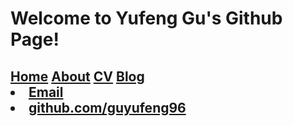 # Welcome to Yufeng Gu's Github Page!
<h2>
<div style="flot:left;"><a href="/">Home</a>
		        	<a href="/about">About</a>
	        		<a href="/cv">CV</a>
	        		<a href="/blog">Blog</a>
<footer>	
<li> <a href="mailto:guyf96@qq.com">Email</a></li>
            <li><a href="https://github.com/guyufeng96">github.com/guyufeng96</a></li>
	</footer>
